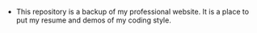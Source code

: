 * This repository is a backup of my professional website. It is a place to put my resume and demos of my coding style.